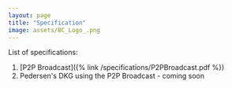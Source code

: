 ```yaml
---
layout: page
title: "Specification"
image: assets/BC_Logo_.png
---
```


List of specifications:

1. [P2P Broadcast]({% link /specifications/P2PBroadcast.pdf %})
2. Pedersen's DKG using the P2P Broadcast - coming soon
